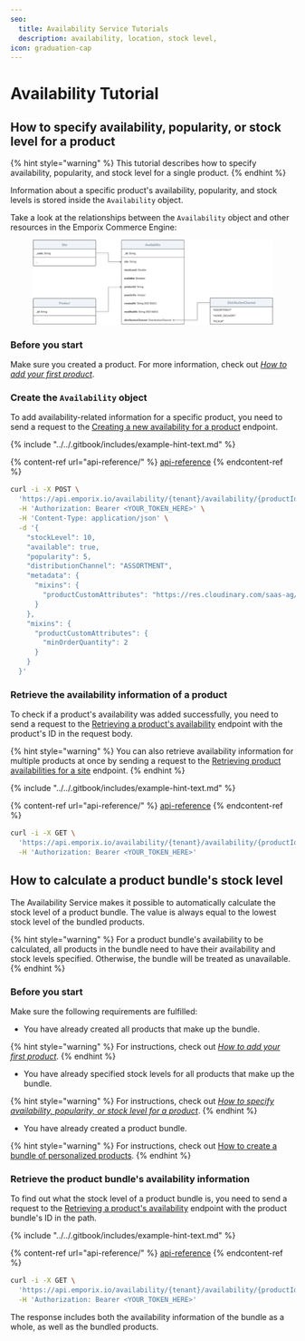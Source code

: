```yaml
---
seo:
  title: Availability Service Tutorials
  description: availability, location, stock level,
icon: graduation-cap
---
```


# Availability Tutorial

## How to specify availability, popularity, or stock level for a product

{% hint style="warning" %}
This tutorial describes how to specify availability, popularity, and stock level for a single product.
{% endhint %}

Information about a specific product's availability, popularity, and stock levels is stored inside the `Availability` object.

Take a look at the relationships between the `Availability` object and other resources in the Emporix Commerce Engine:

<figure><img src="../../static/availability/availability.svg" alt=""><figcaption></figcaption></figure>

### Before you start

Make sure you created a product. For more information, check out [_How to add your first product_](../../products-labels-and-brands/product-service/product.md#how-to-add-your-first-product).

### Create the `Availability` object

To add availability-related information for a specific product, you need to send a request to the [Creating a new availability for a product](https://developer.emporix.io/documentation-portal/api-references/orders/availability/api-reference/availabilities#post-availability-tenant-availability-productid-site) endpoint.

{% include "../../.gitbook/includes/example-hint-text.md" %}

{% content-ref url="api-reference/" %}
[api-reference](api-reference/)
{% endcontent-ref %}

```bash
curl -i -X POST \
  'https://api.emporix.io/availability/{tenant}/availability/{productId}/{site}' \
  -H 'Authorization: Bearer <YOUR_TOKEN_HERE>' \
  -H 'Content-Type: application/json' \
  -d '{
    "stockLevel": 10,
    "available": true,
    "popularity": 5,
    "distributionChannel": "ASSORTMENT",
    "metadata": {
      "mixins": {
        "productCustomAttributes": "https://res.cloudinary.com/saas-ag/raw/upload/schemata/productCustomAttributesMixIn.v29.json"
      }
    },
    "mixins": {
      "productCustomAttributes": {
        "minOrderQuantity": 2
      }
    }
  }'
```

### Retrieve the availability information of a product

To check if a product's availability was added successfully, you need to send a request to the [Retrieving a product's availability](https://developer.emporix.io/documentation-portal/api-references/orders/availability/api-reference/availabilities#post-availability-tenant-availability-search) endpoint with the product's ID in the request body.

{% hint style="warning" %}
You can also retrieve availability information for multiple products at once by sending a request to the [Retrieving product availabilities for a site](https://developer.emporix.io/documentation-portal/api-references/orders/availability/api-reference/availabilities#post-availability-tenant-availability-search) endpoint.
{% endhint %}

{% include "../../.gitbook/includes/example-hint-text.md" %}

{% content-ref url="api-reference/" %}
[api-reference](api-reference/)
{% endcontent-ref %}

```bash
curl -i -X GET \
  'https://api.emporix.io/availability/{tenant}/availability/{productId}/{site}' \
  -H 'Authorization: Bearer <YOUR_TOKEN_HERE>'
```

## How to calculate a product bundle's stock level

The Availability Service makes it possible to automatically calculate the stock level of a product bundle. The value is always equal to the lowest stock level of the bundled products.

{% hint style="warning" %}
For a product bundle's availability to be calculated, all products in the bundle need to have their availability and stock levels specified. Otherwise, the bundle will be treated as unavailable.
{% endhint %}

### Before you start

Make sure the following requirements are fulfilled:

* You have already created all products that make up the bundle.

{% hint style="warning" %}
For instructions, check out [_How to add your first product_](../../products-labels-and-brands/product-service/product.md#how-to-add-your-first-product).
{% endhint %}

* You have already specified stock levels for all products that make up the bundle.

{% hint style="warning" %}
For instructions, check out [_How to specify availability, popularity, or stock level for a product_](../../products-labels-and-brands/product-service/product.md#how-to-create-a-bundle-of-personalized-products).
{% endhint %}

* You have already created a product bundle.

{% hint style="warning" %}
For instructions, check out [How to create a bundle of personalized products](../../products-labels-and-brands/product-service/product.md#how-to-create-a-bundle-of-personalized-products).
{% endhint %}

### Retrieve the product bundle's availability information

To find out what the stock level of a product bundle is, you need to send a request to the [Retrieving a product's availability](https://developer.emporix.io/documentation-portal/api-references/orders/availability/api-reference/availabilities#get-availability-tenant-availability-productid-site) endpoint with the product bundle's ID in the path.

{% include "../../.gitbook/includes/example-hint-text.md" %}

{% content-ref url="api-reference/" %}
[api-reference](api-reference/)
{% endcontent-ref %}

```bash
curl -i -X GET \
  'https://api.emporix.io/availability/{tenant}/availability/{productId}/{site}' \
  -H 'Authorization: Bearer <YOUR_TOKEN_HERE>'
```

The response includes both the availability information of the bundle as a whole, as well as the bundled products.

